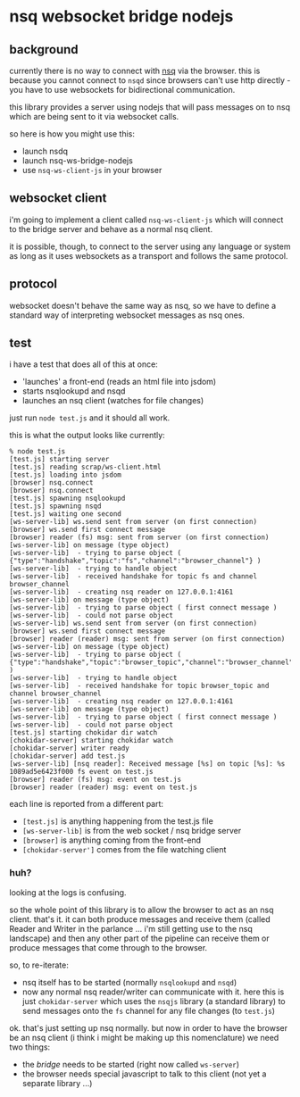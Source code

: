 # nsq websocket bridge nodejs

## background

currently there is no way to connect with [nsq](https://nsq.io)
via the browser. this is because you cannot connect
to `nsqd` since browsers can't use http directly - you
have to use websockets for bidirectional communication.

this library provides a server using nodejs
that will pass messages on to nsq which are
being sent to it via websocket calls.

so here is how you might use this:

- launch nsdq
- launch nsq-ws-bridge-nodejs
- use `nsq-ws-client-js` in your browser

## websocket client

i'm going to implement a client called `nsq-ws-client-js`
which will connect to the bridge server and behave as
a normal nsq client.

it is possible, though, to connect to the server using
any language or system as long as it uses websockets
as a transport and follows the same protocol.

## protocol

websocket doesn't behave the same way as nsq, so we
have to define a standard way of interpreting websocket
messages as nsq ones.

## test

i have a test that does all of this at once:

 - 'launches' a front-end (reads an html file into jsdom)
 - starts nsqlookupd and nsqd
 - launches an nsq client (watches for file changes)

just run `node test.js` and it should all work.

this is what the output looks like currently:

```
% node test.js
[test.js] starting server
[test.js] reading scrap/ws-client.html
[test.js] loading into jsdom
[browser] nsq.connect
[browser] nsq.connect
[test.js] spawning nsqlookupd
[test.js] spawning nsqd
[test.js] waiting one second
[ws-server-lib] ws.send sent from server (on first connection)
[browser] ws.send first connect message
[browser] reader (fs) msg: sent from server (on first connection)
[ws-server-lib] on message (type object)
[ws-server-lib]  - trying to parse object ( {"type":"handshake","topic":"fs","channel":"browser_channel"} )
[ws-server-lib]  - trying to handle object
[ws-server-lib]  - received handshake for topic fs and channel browser_channel
[ws-server-lib]  - creating nsq reader on 127.0.0.1:4161
[ws-server-lib] on message (type object)
[ws-server-lib]  - trying to parse object ( first connect message )
[ws-server-lib]  - could not parse object
[ws-server-lib] ws.send sent from server (on first connection)
[browser] ws.send first connect message
[browser] reader (reader) msg: sent from server (on first connection)
[ws-server-lib] on message (type object)
[ws-server-lib]  - trying to parse object ( {"type":"handshake","topic":"browser_topic","channel":"browser_channel"} )
[ws-server-lib]  - trying to handle object
[ws-server-lib]  - received handshake for topic browser_topic and channel browser_channel
[ws-server-lib]  - creating nsq reader on 127.0.0.1:4161
[ws-server-lib] on message (type object)
[ws-server-lib]  - trying to parse object ( first connect message )
[ws-server-lib]  - could not parse object
[test.js] starting chokidar dir watch
[chokidar-server] starting chokidar watch
[chokidar-server] writer ready
[chokidar-server] add test.js
[ws-server-lib] [nsq reader]: Received message [%s] on topic [%s]: %s 1089ad5e6423f000 fs event on test.js
[browser] reader (fs) msg: event on test.js
[browser] reader (reader) msg: event on test.js
```

each line is reported from a different part:

- `[test.js]` is anything happening from the test.js file
- `[ws-server-lib]` is from the web socket / nsq bridge server
- `[browser]` is anything coming from the front-end
- `[chokidar-server']` comes from the file watching client

### huh?

looking at the logs is confusing.

so the whole point of this library is to allow the browser
to act as an nsq client. that's it. it can both produce
messages and receive them (called Reader and Writer in the
parlance ... i'm still getting use to the nsq landscape)
and then any other part of the pipeline can receive
them or produce messages that come through to the browser.

so, to re-iterate:

 - nsq itself has to be started (normally `nsqlookupd` and `nsqd`)
 - now any normal nsq reader/writer can communicate with it.
   here this is just `chokidar-server` which uses the `nsqjs`
   library (a standard library) to send messages onto the `fs`
   channel for any file changes (to `test.js`)

ok. that's just setting up nsq normally. but now in order
to have the browser be an nsq client (i think i might be
making up this nomenclature) we need two things:

 - the _bridge_ needs to be started (right now called `ws-server`)
 - the browser needs special javascript to talk to this client
   (not yet a separate library ...)

